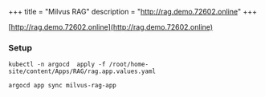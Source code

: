 +++
title = "Milvus RAG"
description = "http://rag.demo.72602.online"
+++

[http://rag.demo.72602.online](http://rag.demo.72602.online)

### Setup
```shell
kubectl -n argocd  apply -f /root/home-site/content/Apps/RAG/rag.app.values.yaml
```

```shell
argocd app sync milvus-rag-app
```